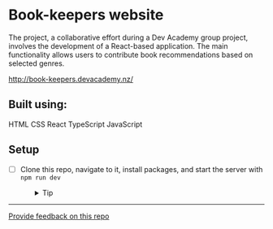 # Book-keepers website

The project, a collaborative effort during a Dev Academy group project, involves the development of a React-based application. The main functionality allows users to contribute book recommendations based on selected genres.

http://book-keepers.devacademy.nz/

## Built using:
HTML
CSS
React
TypeScript
JavaScript

## Setup

- [ ] Clone this repo, navigate to it, install packages, and start the server with `npm run dev`
  <details style="padding-left: 2em">
    <summary>Tip</summary>

    ```sh
    npm install
    npm run dev
    ```
  </details>

---
[Provide feedback on this repo](https://docs.google.com/forms/d/e/1FAIpQLSfw4FGdWkLwMLlUaNQ8FtP2CTJdGDUv6Xoxrh19zIrJSkvT4Q/viewform?usp=pp_url&entry.1958421517=boilerplate-react)
